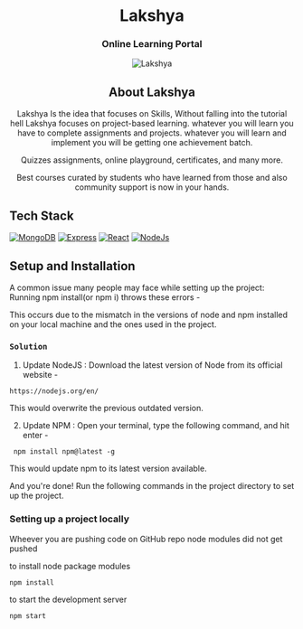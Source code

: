 <div align="center">

# Lakshya

### Online Learning Portal

![Lakshya](https://github.com/mayur-argade/Lakshya/blob/readme/src/images/Lakshya.jpg)



## About Lakshya 
Lakshya Is the idea that focuses on Skills,
Without falling into the tutorial hell Lakshya focuses on project-based learning.
whatever you will learn you have to complete assignments and projects. whatever you will learn and implement you will be getting one achievement batch. 

Quizzes assignments, online playground, certificates, and many more.

Best courses curated by students who have learned from those and also community support is now in your hands.

</div>

## Tech Stack
[![MongoDB](https://img.shields.io/badge/MongoDB-%234ea94b.svg?style=for-the-badge&logo=mongodb&logoColor=white)](https://reactjs.org/docs/getting-started.html)
[![Express](https://img.shields.io/badge/express.js-%23404d59.svg?style=for-the-badge&logo=express&logoColor=%2361DAFB)](https://reactjs.org/docs/getting-started.html)
[![React](https://img.shields.io/badge/react-%2320232a.svg?style=for-the-badge&logo=react&logoColor=%2361DAFB)](https://reactjs.org/docs/getting-started.html)
[![NodeJs](https://img.shields.io/badge/node.js-%2343853D.svg?style=for-the-badge&logo=node-dot-js&logoColor=white)](https://reactjs.org/docs/getting-started.html)


## Setup and Installation
A common issue many people may face while setting up the project:
Running npm install(or npm i) throws these errors -


This occurs due to the mismatch in the versions of node and npm installed on your local machine and the ones used in the project.

### `Solution`

1. Update NodeJS :
   Download the latest version of Node from its official website -

```
https://nodejs.org/en/
```

This would overwrite the previous outdated version.

2. Update NPM :
   Open your terminal, type the following command, and hit enter -

```
 npm install npm@latest -g
```

This would update npm to its latest version available.

And you're done!
Run the following commands in the project directory to set up the project.

### Setting up a project locally
Wheever you are pushing code on GitHub repo node modules did not get pushed

to install node package modules
```
npm install
```

to start the development server 
```
npm start
```

